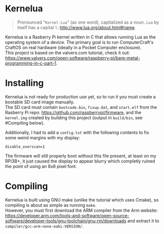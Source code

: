 # Kernelua
> Pronounced "`Kernel-Lua`" (as one word), capitalized as a noun. `Lua` by itself has a capital `l`: http://www.lua.org/about.html#name.

Kernelua is a Rasberry Pi kernel written in C that allows running Lua as the operating system of a device. The primary goal is to run ComputerCraft's CraftOS on real hardware (ideally in a Pocket Computer enclosure).  
This project is based on the valvers.com tutorial, check it out: https://www.valvers.com/open-software/raspberry-pi/bare-metal-programming-in-c-part-1.

# Installing
Kernelua is not ready for production use yet, so to run it you must create a bootable SD card image manually.  
The SD card must contain `bootcode.bin`, `fixup.dat`, and `start.elf` from the Rasberry Pi repo: https://github.com/raspberrypi/firmware, and the `kernel.img` created by building this project (output in `build/bin`, see #Compiling below).  

Additionally, I had to add a `config.txt` with the following contents to fix some weird margins with my display:
```
disable_overscan=1
```
The firmware will still properly boot without this file present, at least on my RPi3B+, it just caused the display to appear blurry which completly ruined the point of using an 8x8 pixel font.

# Compiling
Kernelua is built using GNU make (unlike the tutorial which uses Cmake), so compiling is about as simple as running `make`.  
However, you must first download the ARM compiler from the Arm website: https://developer.arm.com/tools-and-software/open-source-software/developer-tools/gnu-toolchain/gnu-rm/downloads and extract it to `compiler/gcc-arm-none-eabi-VERSION/`.
